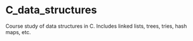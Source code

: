 # C_data_structures
Course study of data structures in C. Includes linked lists, trees, tries, hash maps, etc.
